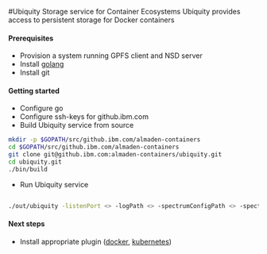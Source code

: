 #Ubiquity Storage service for Container Ecosystems
Ubiquity provides access to persistent storage for Docker containers
#### Prerequisites
  * Provision a system running GPFS client and NSD server
  * Install [golang](https://golang.org/)
  * Install git

#### Getting started
- Configure go
- Configure ssh-keys for github.ibm.com
- Build Ubiquity service from source
```bash
mkdir -p $GOPATH/src/github.ibm.com/almaden-containers
cd $GOPATH/src/github.ibm.com/almaden-containers
git clone git@github.ibm.com:almaden-containers/ubiquity.git
cd ubiquity.git
./bin/build
```
- Run Ubiquity service
```bash

./out/ubiquity -listenPort <> -logPath <> -spectrumConfigPath <> -spectrumDefaultFilesystem <>
```
#### Next steps
- Install appropriate plugin ([docker](https://github.ibm.com/almaden-containers/ubiquity-docker-plugin), [kubernetes](https://github.ibm.com/almaden-containers/ubiquity-flexvolume))
